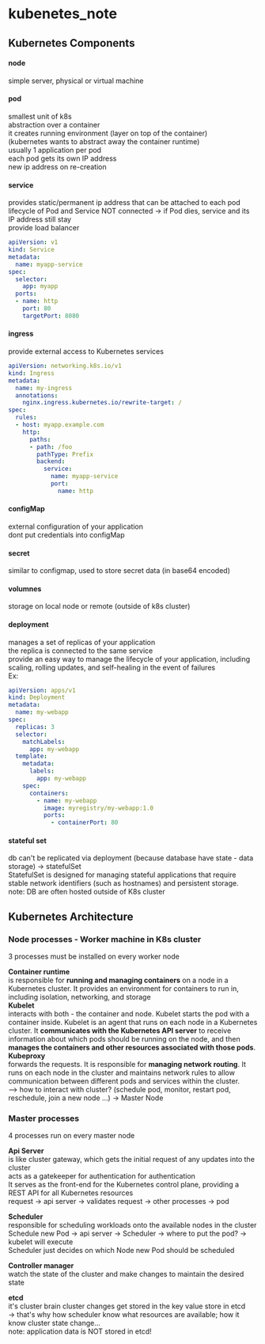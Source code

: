 # kubenetes_note

## Kubernetes Components

#### node
simple server, physical or virtual machine
#### pod
smallest unit of k8s  
abstraction over a container  
it creates running environment (layer on top of the container)  
(kubernetes wants to abstract away the container runtime)  
usually 1 application per pod  
each pod gets its own IP address  
new ip address on re-creation  
#### service
provides static/permanent ip address that can be attached to each pod  
lifecycle of Pod and Service NOT connected -> if Pod dies, service and its IP address still stay  
provide load balancer
```yaml
apiVersion: v1
kind: Service
metadata:
  name: myapp-service
spec:
  selector:
    app: myapp
  ports:
  - name: http
    port: 80
    targetPort: 8080
```
#### ingress
provide external access to Kubernetes services  
```yaml
apiVersion: networking.k8s.io/v1
kind: Ingress
metadata:
  name: my-ingress
  annotations:
    nginx.ingress.kubernetes.io/rewrite-target: /
spec:
  rules:
  - host: myapp.example.com
    http:
      paths:
      - path: /foo
        pathType: Prefix
        backend:
          service:
            name: myapp-service
            port:
              name: http
```
#### configMap
external configuration of your application  
dont put credentials into configMap
#### secret
similar to configmap, used to store secret data (in base64 encoded)
#### volumnes
storage on local node or remote (outside of k8s cluster)

#### deployment
manages a set of replicas of your application  
the replica is connected to the same service  
provide an easy way to manage the lifecycle of your application, including scaling, rolling updates, and self-healing in the event of failures  
Ex:
```yaml
apiVersion: apps/v1
kind: Deployment
metadata:
  name: my-webapp
spec:
  replicas: 3
  selector:
    matchLabels:
      app: my-webapp
  template:
    metadata:
      labels:
        app: my-webapp
    spec:
      containers:
        - name: my-webapp
          image: myregistry/my-webapp:1.0
          ports:
            - containerPort: 80
```
#### stateful set
db can't be replicated via deployment (because database have state - data storage) -> statefulSet  
StatefulSet is designed for managing stateful applications that require stable network identifiers (such as hostnames) and persistent storage.  
note: DB are often hosted outside of K8s cluster  

## Kubernetes Architecture  

### Node processes - Worker machine in K8s cluster  
3 processes must be installed on every worker node  

**Container runtime**  
is responsible for **running and managing containers** on a node in a Kubernetes cluster. It provides an environment for containers to run in, including isolation, networking, and storage  
**Kubelet**  
interacts with both - the container and node. Kubelet starts the pod with a container inside. Kubelet is an agent that runs on each node in a Kubernetes cluster. It **communicates with the Kubernetes API server** to receive information about which pods should be running on the node, and then **manages the containers and other resources associated with those pods**.  
**Kubeproxy**   
forwards the requests. It is responsible for **managing network routing**. It runs on each node in the cluster and maintains network rules to allow communication between different pods and services within the cluster.  
--> how to interact with cluster? (schedule pod, monitor, restart pod, reschedule, join a new node ...) -> Master Node  

### Master processes  
4 processes run on every master node  

**Api Server**  
is like cluster gateway, which gets the initial request of any updates into the cluster  
acts as a gatekeeper for authentication for authentication  
It serves as the front-end for the Kubernetes control plane, providing a REST API for all Kubernetes resources  
request -> api server -> validates request -> other processes -> pod  

**Scheduler**  
responsible for scheduling workloads onto the available nodes in the cluster
Schedule new Pod -> api server -> Scheduler -> where to put the pod?  -> kubelet will execute  
Scheduler just decides on which Node new Pod should be scheduled  

**Controller manager**  
watch the state of the cluster and make changes to maintain the desired state  

**etcd**  
it's cluster brain
cluster changes get stored in the key value store in etcd  
-> that's why how scheduler know what resources are available; how it know cluster state change...  
note: application data is NOT stored in etcd!















